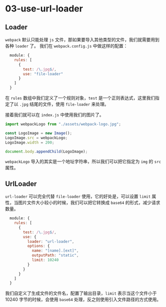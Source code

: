 # 03-use-url-loader
## Loader
`webpack` 默认只能处理 `js` 文件，那如果要导入其他类型的文件，我们就需要用到各种 `loader` 了。
我们在 `webpack.config.js` 中做这样的配置：
``` js
  module: {
    rules: [
      {
        test: /\.jpg$/,
        use: "file-loader"
      }
    ]
  }
```
在 `rules` 数组中我们定义了一个规则对象，`test` 是一个正则表达式，这里我们指定了以 `.jpg` 结尾的文件，使用 `file-loader` 来处理。

接着我们就可以在 `index.js` 中使用我们的图片了。

``` js
import webpackLogo from "./assets/webpack-logo.jpg";

const LogoImage = new Image();
LogoImage.src = webpackLogo;
LogoImage.width = 200;

document.body.appendChild(LogoImage);
```
`webpackLogo` 导入的其实是一个地址字符串，所以我们可以把它指定为 `img` 的 `src` 属性。
## UrlLoader
`url-loader` 可以完全代替 `file-loader` 使用，它的好处是，可以设置 `limit` 属性，当图片文件大小较小的时候，我们可以把它转换成 `base64` 的形式，减少请求数量。

``` js
  module: {
    rules: [
      {
        test: /\.jpg$/,
        use: {
          loader: "url-loader",
          options: {
            name: "[name].[ext]",
            outputPath: "static",
            limit: 10240
          }
        }
      }
    ]
  }
```
我们自定义了生成文件的文件名，配置了输出目录，`limit` 表示当这个文件小于 10240 字节的时候，会使用 `base64` 处理，反之则使用引入文件路径的方式使用。
